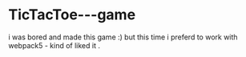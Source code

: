 # TicTacToe---game
i was bored and made this game :) 
 but this time i preferd to work with webpack5 - kind of liked it .
